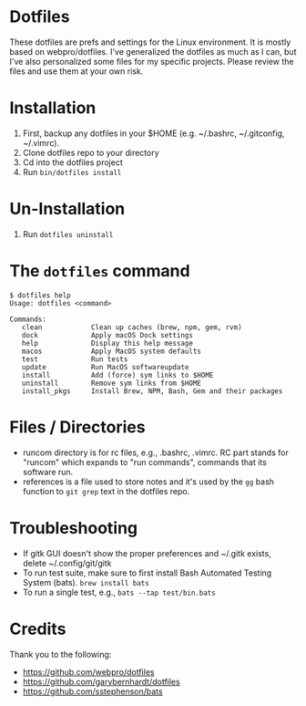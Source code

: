 Dotfiles
===================
These dotfiles are prefs and settings for the Linux environment. It is mostly based on webpro/dotfiles. I've generalized the dotfiles as much as I can, but I've also personalized some files for my specific projects. Please review the files and use them at your own risk.

Installation
===================
  1. First, backup any dotfiles in your $HOME (e.g. ~/.bashrc, ~/.gitconfig, ~/.vimrc).
  1. Clone dotfiles repo to your directory
  1. Cd into the dotfiles project
  1. Run `bin/dotfiles install`

Un-Installation
===================
  1. Run `dotfiles uninstall`

The `dotfiles` command
===================

    $ dotfiles help
    Usage: dotfiles <command>

    Commands:
       clean            Clean up caches (brew, npm, gem, rvm)
       dock             Apply macOS Dock settings
       help             Display this help message
       macos            Apply MacOS system defaults
       test             Run tests
       update           Run MacOS softwareupdate
       install          Add (force) sym links to $HOME
       uninstall        Remove sym links from $HOME
       install_pkgs     Install Brew, NPM, Bash, Gem and their packages

Files / Directories
===================
  - runcom directory is for rc files, e.g., .bashrc, .vimrc. RC part stands for "runcom" which expands to "run commands", commands that its software run.
  - references is a file used to store notes and it's used by the `gg` bash function to `git grep` text in the dotfiles repo.

Troubleshooting
===================
  - If gitk GUI doesn't show the proper preferences and ~/.gitk exists, delete ~/.config/git/gitk
  - To run test suite, make sure to first install Bash Automated Testing System (bats). `brew install bats`
  - To run a single test, e.g., `bats --tap test/bin.bats`

Credits
===================
Thank you to the following:
  - https://github.com/webpro/dotfiles
  - https://github.com/garybernhardt/dotfiles
  - https://github.com/sstephenson/bats
